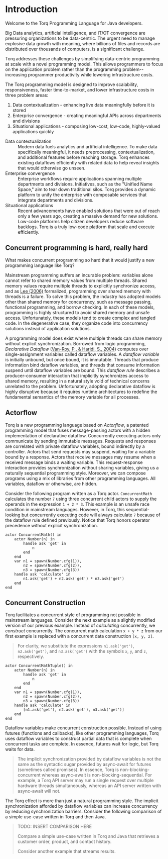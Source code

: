 # Introduction

Welcome to the Torq Programming Language for Java developers.

Big Data analytics, artificial intelligence, and IT/OT convergence are pressuring organizations to be data-centric. The urgent need to manage explosive data growth with meaning, where billions of files and records are distributed over thousands of computers, is a significant challenge.

Torq addresses these challenges by simplifying data-centric programming at scale with a novel programming model. This allows programmers to focus on the application problem rather than the programming problem--increasing programmer productivity while lowering infrastructure costs.

The Torq programming model is designed to improve scalability, responsiveness, faster time-to-market, and lower infrastructure costs in three problem areas:

1. Data contextualization - enhancing live data meaningfully before it is stored
2. Enterprise convergence - creating meaningful APIs across departments and divisions
3. Situational applications - composing low-cost, low-code, highly-valued applications quickly

<dl>
    <dt>Data contextualization</dt>
    <dd>Modern data fuels analytics and artificial intelligence. To make data specifically meaningful, it needs preprocessing, contextualization, and additional features before reaching storage. Torq enhances existing dataflows efficiently with related data to help reveal insights that would otherwise go unseen.</dd>
    <dt>Enterprise convergence</dt>
    <dd>Enterprise workflows require applications spanning multiple departments and divisions. Initiatives, such as the "Unified Name Space," aim to tear down traditional silos. Torq provides a dynamic platform to unify the enterprise with composable services that integrate departments and divisions.</dd>
    <dt>Situational applications</dt>
    <dd>Recent advancements have enabled solutions that were out of reach only a few years ago, creating a massive demand for new solutions. Low-code platforms help citizen developers reduce software backlogs. Torq is a truly low-code platform that scale and execute efficiently.</dd>
</dl>

## Concurrent programming is hard, really hard

What makes concurrent programming so hard that it would justify a new programming language like Torq?

Mainstream programming suffers an incurable problem: variables alone cannot refer to shared memory values from multiple threads. Shared memory values require multiple threads to explicitly synchronize access, and as [Lee (2006)](book_references.html) formalized, programming over shared memory with threads is a failure. To solve this problem, the industry has adopted models other than shared memory for concurrency, such as message passing, functional programming, and borrow checking. In each of these models, programming is highly structured to avoid shared memory and unsafe access. Unfortunately, these models tend to create complex and tangled code. In the degenerative case, they organize code into concurrency solutions instead of application solutions.

A programming model does exist where multiple threads can share memory without explicit synchronization. Borrowed from logic programming, *Declarative Dataflow* ([Van-Roy, P., & Haridi, S., 2004](book_references.html)) computes over single-assignment variables called dataflow variables. A *dataflow variable* is initially unbound, but once bound, it is immutable. Threads that produce information bind dataflow variables, and threads that consume information suspend until dataflow variables are bound. This *dataflow rule* describes a producer-consumer interaction that implicitly synchronizes access to shared memory, resulting in a natural style void of technical concerns unrelated to the problem. Unfortunately, adopting declarative dataflow is highly disruptive because it requires runtime architectures to redefine the fundamental semantics of the memory variable for all processes.

## Actorflow

Torq is a new programming language based on *Actorflow*, a patented programming model that fuses message-passing actors with a hidden implementation of declarative dataflow. Concurrently executing actors only communicate by sending immutable messages. Requests and responses are correlated with private dataflow variables, bound indirectly by a controller. Actors that send requests may suspend, waiting for a variable bound by a response. Actors that receive messages may resume when a received message binds a waiting variable. This request-response interaction provides synchronization without sharing variables, giving us a naturally sequential programming style. Moreover, we can compose programs using a mix of libraries from other programming languages. All variables, dataflow or otherwise, are hidden.

Consider the following program written as a Torq actor. `ConcurrentMath` calculates the number `7` using three concurrent child actors to supply the operands in the expression `1 + 2 * 3`. This example is an unsafe race condition in mainstream languages. However, in Torq, this sequential-looking but concurrently executing code will always calculate `7` because of the dataflow rule defined previously. Notice that Torq honors operator precedence without explicit synchronization.

```
actor ConcurrentMath() in
    actor Number(n) in
        handle ask 'get' in
            n
        end
    end
    var n1 = spawn(Number.cfg(1)),
        n2 = spawn(Number.cfg(2)),
        n3 = spawn(Number.cfg(3))
    handle ask 'calculate' in
        n1.ask('get') + n2.ask('get') * n3.ask('get')
    end
end
```

## Concurrent Construction

Torq facilitates a concurrent style of programming not possible in mainstream languages. Consider the next example as a slightly modified version of our previous example. Instead of *calculating* concurrently, we *construct* concurrently. The concurrent math calculation `x + y * z` from our first example is replaced with a concurrent data construction `[x, y, z]`. 

> For clarity, we substitute the expressions `n1.ask('get')`, `n2.ask('get')`, and `n3.ask('get')` with the symbols `x`, `y`, and `z`, respectively.

```
actor ConcurrentMathTuple() in
    actor Number(n) in
        handle ask 'get' in
            n
        end
    end
    var n1 = spawn(Number.cfg(1)),
        n2 = spawn(Number.cfg(2)),
        n3 = spawn(Number.cfg(3))
    handle ask 'calculate' in
        [n1.ask('get'), n2.ask('get'), n3.ask('get')]
    end
end
```

Dataflow variables make concurrent construction possible. Instead of using futures (functions and callbacks), like other programming languages, Torq uses dataflow variables to construct partial data that is complete when concurrent tasks are complete. In essence, futures wait for logic, but Torq waits for data.

> The implicit synchronization provided by dataflow variables is not the same as the syntactic sugar provided by async-await for futures (sometimes called promises). In essence, Torq is non-blocking-concurrent whereas async-await is non-blocking-sequential. For example, a Torq API server may run a single request over multiple hardware threads simultaneously, whereas an API server written with async-await will not.

The Torq effect is more than just a natural programming style. The implicit synchronization afforded by dataflow variables can increase concurrency by reducing synchronization barriers. Consider the following comparison of a simple use-case written in Torq and then Java.

> TODO: INSERT COMPARISON HERE
>
> Compare a simple use-case written in Torq and Java that retrieves a customer order, product, and contact history.
>
> Consider another example that streams results.
